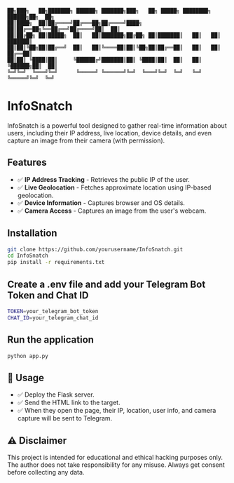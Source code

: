 ```
██╗███╗   ██╗███████╗ ██████╗ ███████╗███╗   ██╗ █████╗ ████████╗ ██████╗██╗  ██╗
██║████╗  ██║██╔════╝██╔═══██╗██╔════╝████╗  ██║██╔══██╗╚══██╔══╝██╔════╝██║  ██║
██║██╔██╗ ██║█████╗  ██║   ██║███████╗██╔██╗ ██║███████║   ██║   ██║     ███████║
██║██║╚██╗██║██╔══╝  ██║   ██║╚════██║██║╚██╗██║██╔══██║   ██║   ██║     ██╔══██║
██║██║ ╚████║██║     ╚██████╔╝███████║██║ ╚████║██║  ██║   ██║   ╚██████╗██║  ██║
╚═╝╚═╝  ╚═══╝╚═╝      ╚═════╝ ╚══════╝╚═╝  ╚═══╝╚═╝  ╚═╝   ╚═╝    ╚═════╝╚═╝  ╚═╝
```                                                                                 



# InfoSnatch

InfoSnatch is a powerful tool designed to gather real-time information about users, including their IP address, live location, device details, and even capture an image from their camera (with permission).

## Features
- ✅ **IP Address Tracking** - Retrieves the public IP of the user.
- ✅ **Live Geolocation** - Fetches approximate location using IP-based geolocation.
- ✅ **Device Information** - Captures browser and OS details.
- ✅ **Camera Access** - Captures an image from the user's webcam.

## Installation
```bash
git clone https://github.com/yourusername/InfoSnatch.git
cd InfoSnatch
pip install -r requirements.txt
```

## Create a .env file and add your Telegram Bot Token and Chat ID
```bash
TOKEN=your_telegram_bot_token
CHAT_ID=your_telegram_chat_id
```

## Run the application
```bash
python app.py
```

## 📌 Usage
- ✅ Deploy the Flask server.
- ✅ Send the HTML link to the target.
- ✅ When they open the page, their IP, location, user info, and camera capture will be sent to Telegram.

## ⚠️ Disclaimer
This project is intended for educational and ethical hacking purposes only. The author does not take responsibility for any misuse. Always get consent before collecting any data.
